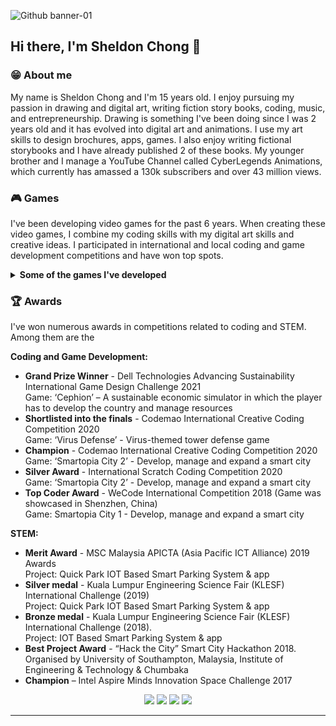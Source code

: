 ![Github banner-01](https://user-images.githubusercontent.com/43157205/139999842-944c4a5e-6fee-4c7d-a935-0b1d78e59d95.png)

## Hi there, I'm Sheldon Chong 👋
### 😁 About me
My name is Sheldon Chong and I'm 15 years old. I enjoy pursuing my passion in drawing and digital art, writing fiction story books, coding, music, and entrepreneurship. Drawing is something I've been doing since I was 2 years old and it has evolved into digital art and animations. I use my art skills to design brochures, apps, games. I also enjoy writing fictional storybooks and I have already published 2 of these books. My younger brother and I manage a YouTube Channel called CyberLegends Animations, which currently has amassed a 130k subscribers and over 43 million views.

### 🎮 Games
I've been developing video games for the past 6 years. When creating these video games, I combine my coding skills with my digital art skills and creative ideas. I participated in international and local coding and game development competitions and have won top spots. 

<details>
  <summary>
    <strong>Some of the games I've developed</strong>
  </summary>
  <p align='center'>
    <br>
    <img width="400" src="https://github.com/Sheldon-Chong/Sheldon-chong/blob/main/Game%201.png?raw=true"></img>
    <img width="400" src="https://github.com/Sheldon-Chong/Sheldon-chong/blob/main/Game%202.png?raw=true"></img>
    <br>
    <img width="400" src="https://github.com/Sheldon-Chong/Sheldon-chong/blob/main/Game%203.png?raw=true"></img>
    <img width="400" src="https://github.com/Sheldon-Chong/Sheldon-chong/blob/main/Game%204.png?raw=true"></img>
  </p>
</details>

### 🏆 Awards
I've won numerous awards in competitions related to coding and STEM. 
Among them are the
<br>

<strong>Coding and Game Development:</strong>
<ul>
  <li><strong>Grand Prize Winner</strong> - Dell Technologies Advancing Sustainability International Game Design Challenge 2021 </li> 
    Game: ‘Cephion’ – A sustainable economic simulator in which the player has to develop the country and manage resources
  <li><strong>Shortlisted into the finals</strong> - Codemao International Creative Coding Competition 2020</li>
    Game: ‘Virus Defense’ - Virus-themed tower defense game
  <li><strong>Champion</strong> - Codemao International Creative Coding Competition 2020</li>
    Game: ‘Smartopia City 2’ - Develop, manage and expand a smart city 
  <li><strong>Silver Award</strong> - International Scratch Coding Competition 2020</li>
    Game: ‘Smartopia City 2’ - Develop, manage and expand a smart city 
  <li><strong>Top Coder Award</strong> - WeCode International Competition 2018 (Game was showcased in Shenzhen, China)</li>
    Game: Smartopia City 1 - Develop, manage and expand a smart city
</ul>
<strong>STEM:</strong>
<ul>
  <li><strong>Merit Award</strong> - MSC Malaysia APICTA (Asia Pacific ICT Alliance) 2019 Awards</li> 
  Project: Quick Park IOT Based Smart Parking System & app
  <li><strong>Silver medal</strong> - Kuala Lumpur Engineering Science Fair (KLESF) International Challenge (2019)</li>
  Project: Quick Park IOT Based Smart Parking System & app</li>
  <li><strong>Bronze medal</strong> - Kuala Lumpur Engineering Science Fair (KLESF) International Challenge (2018).</li>
  Project: IOT Based Smart Parking System & app</li>
  <li><strong>Best Project Award</strong> - “Hack the City” Smart City Hackathon 2018. Organised by University of Southampton, Malaysia, Institute of Engineering & Technology & Chumbaka</li>
  <li><strong>Champion</strong> – Intel Aspire Minds Innovation Space Challenge 2017</li>
</ul>

<p align='center'>
  <a href="https://www.linkedin.com/in/sheldonchong/"><img src="https://upload.wikimedia.org/wikipedia/commons/thumb/c/ca/LinkedIn_logo_initials.png/768px-LinkedIn_logo_initials.png" width="40"></a> 
  <a href="https://www.facebook.com/sheldonemersonchong"><img src="https://seeklogo.com/images/F/facebook-icon-logo-C61047A9E7-seeklogo.com.png" width="40"></a>
  <a href="https://www.instagram.com/sheldon_and_emerson/"><img src="https://cdn-icons-png.flaticon.com/512/174/174855.png" width="40"></a>
  <a href="https://sheldonemerson.biz.my/"><img src="https://cdn.pixabay.com/photo/2019/09/12/13/47/pictogram-4471660_1280.png" width="40"></a>
</p>
<hr>

<!--
**Sheldon-Chong/Sheldon-chong** is a ✨ _special_ ✨ repository because its `README.md` (this file) appears on your GitHub profile.


Here are some ideas to get you started:

- 🔭 I’m currently working on ...
- 🌱 I’m currently learning ...
- 👯 I’m looking to collaborate on ...
- 🤔 I’m looking for help with ...
- 💬 Ask me about ...
- 📫 How to reach me: ...
- 😄 Pronouns: ...
- ⚡ Fun fact: ...
-->
